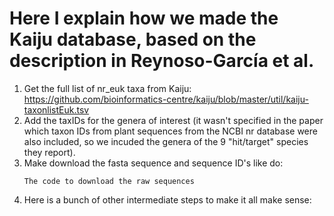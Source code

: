 # Here I explain how we made the Kaiju database, based on the description in Reynoso-García et al.

1. Get the full list of nr_euk taxa from Kaiju: https://github.com/bioinformatics-centre/kaiju/blob/master/util/kaiju-taxonlistEuk.tsv
2. Add the taxIDs for the genera of interest (it wasn't specified in the paper which taxon IDs from plant sequences from the NCBI nr database were also included, so we incuded the genera of the 9 "hit/target" species they report).
3. Make download the fasta sequence and sequence ID's like do:
   ```
   The code to download the raw sequences
   ```
4. Here is a bunch of other intermediate steps to make it all make sense: 
